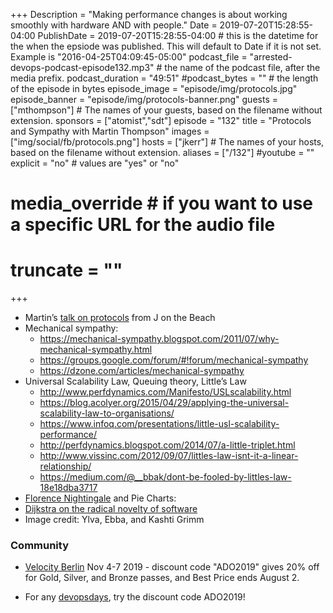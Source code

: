 +++
Description = "Making performance changes is about working smoothly with hardware AND with people."
Date = 2019-07-20T15:28:55-04:00
PublishDate = 2019-07-20T15:28:55-04:00 # this is the datetime for the when the epsiode was published. This will default to Date if it is not set. Example is "2016-04-25T04:09:45-05:00"
podcast_file = "arrested-devops-podcast-episode132.mp3" # the name of the podcast file, after the media prefix.
podcast_duration = "49:51"
#podcast_bytes = "" # the length of the episode in bytes
episode_image = "episode/img/protocols.jpg"
episode_banner = "episode/img/protocols-banner.png"
guests = ["mthompson"] # The names of your guests, based on the filename without extension.
sponsors = ["atomist","sdt"]
episode = "132"
title = "Protocols and Sympathy with Martin Thompson"
images = ["img/social/fb/protocols.png"] 
hosts = ["jkerr"] # The names of your hosts, based on the filename without extension.
aliases = ["/132"]
#youtube = ""
explicit = "no" # values are "yes" or "no"
# media_override # if you want to use a specific URL for the audio file
# truncate = ""
+++

* Martin’s [talk on protocols](https://www.youtube.com/watch?v=A5ovSBt0-C0) from J on the Beach
* Mechanical sympathy:
  * https://mechanical-sympathy.blogspot.com/2011/07/why-mechanical-sympathy.html  
  * https://groups.google.com/forum/#!forum/mechanical-sympathy  
  * https://dzone.com/articles/mechanical-sympathy  
* Universal Scalability Law, Queuing theory, Little’s Law
  * http://www.perfdynamics.com/Manifesto/USLscalability.html 
  * https://blog.acolyer.org/2015/04/29/applying-the-universal-scalability-law-to-organisations/ 
  * https://www.infoq.com/presentations/little-usl-scalability-performance/  
  * http://perfdynamics.blogspot.com/2014/07/a-little-triplet.html 
  * http://www.vissinc.com/2012/09/07/littles-law-isnt-it-a-linear-relationship/
  * https://medium.com/@__bbak/dont-be-fooled-by-littles-law-18e18dba3717
* [Florence Nightingale](https://www.kopisusa.com/florence-nightingale-pie-charts-birth-bi/) and Pie Charts: 
* [Dijkstra on the radical novelty of software](https://www.cs.utexas.edu/~EWD/transcriptions/EWD10xx/EWD1036.html)
* Image credit: Ylva, Ebba, and Kashti Grimm

### Community

* [Velocity Berlin](https://conferences.oreilly.com/velocity/vl-eu) Nov 4-7 2019 - discount code "ADO2019" gives 20% off for Gold, Silver, and Bronze passes, and Best Price ends August 2.

* For any [devopsdays](http://devopsdays.org), try the discount code ADO2019!


